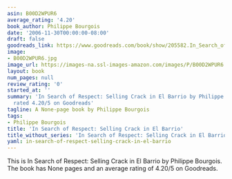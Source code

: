 ```yaml
---
asin: B00D2WPUR6
average_rating: '4.20'
book_author: Philippe Bourgois
date: '2006-11-30T00:00:00-08:00'
draft: false
goodreads_link: https://www.goodreads.com/book/show/205582.In_Search_of_Respect
image:
- B00D2WPUR6.jpg
image_url: https://images-na.ssl-images-amazon.com/images/P/B00D2WPUR6.01._SCLZZZZZZZ.jpg
layout: book
num_pages: null
review_rating: '0'
started_at: ''
summary: 'In Search of Respect: Selling Crack in El Barrio by Philippe Bourgois -
  rated 4.20/5 on Goodreads'
tagline: A None-page book by Philippe Bourgois
tags:
- Philippe Bourgois
title: 'In Search of Respect: Selling Crack in El Barrio'
title_without_series: 'In Search of Respect: Selling Crack in El Barrio'
yaml: in-search-of-respect-selling-crack-in-el-barrio
---
```


This is In Search of Respect: Selling Crack in El Barrio by Philippe Bourgois. The book has None pages and an average rating of 4.20/5 on Goodreads.